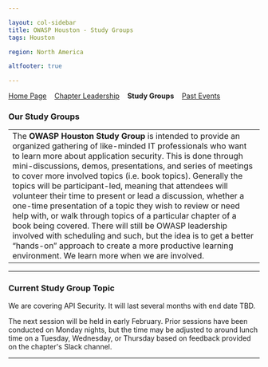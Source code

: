 ```yaml
---

layout: col-sidebar
title: OWASP Houston - Study Groups
tags: Houston

region: North America

altfooter: true

---
```


[Home Page](index.md)
&nbsp;&nbsp;&nbsp;[Chapter Leadership](leaders.md)
&nbsp;&nbsp;&nbsp;<strong>Study Groups</strong>
&nbsp;&nbsp;&nbsp;[Past Events](pastevents.md)


### Our Study Groups ###

<table>
  <tr><td width="80%">
    The <strong>OWASP Houston Study Group</strong> is intended to provide an organized gathering of like-minded IT professionals who want to learn more about application security.   This is done through mini-discussions, demos, presentations, and series of meetings to cover more involved topics (i.e. book topics).   Generally the topics will be participant-led, meaning that attendees will volunteer their time to present or lead a discussion, whether a one-time presentation of a topic they wish to review or need help with, or walk through topics of a particular chapter of a book being covered.  There will still be OWASP leadership involved with scheduling and such, but the idea is to get a better “hands-on” approach to create a more productive learning environment.  We learn more when we are involved.</td>
  </tr>
</table>

----

### Current Study Group Topic ###

We are covering API Security. It will last several months with end date TBD.

The next session will be held in early February. Prior sessions have been conducted on Monday nights, but the time may be adjusted to around lunch time on a Tuesday, Wednesday, or Thursday based on feedback provided on the chapter's Slack channel.

----
